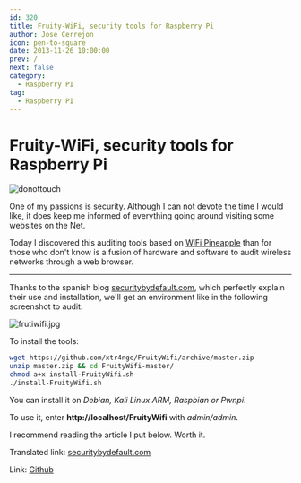 ```yaml
---
id: 320
title: Fruity-WiFi, security tools for Raspberry Pi
author: Jose Cerrejon
icon: pen-to-square
date: 2013-11-26 10:00:00
prev: /
next: false
category:
  - Raspberry PI
tag:
  - Raspberry PI
---
```


# Fruity-WiFi, security tools for Raspberry Pi

![donottouch](/images/donottouch.jpg)

One of my passions is security. Although I can not devote the time I would like, it does keep me informed of everything going around visiting some websites on the Net.

Today I discovered this auditing tools based on [WiFi Pineapple](https://wifipineapple.com) than for those who don't know is a fusion of hardware and software to audit wireless networks through a web browser.

- - -
Thanks to the spanish blog [securitybydefault.com](http://www.securitybydefault.com), which perfectly explain their use and installation, we'll get an environment like in the following screenshot to audit:

![frutiwifi.jpg](/images/2013/11/frutiwifi.jpg)

To install the tools:

```bash
wget https://github.com/xtr4nge/FruityWifi/archive/master.zip
unzip master.zip && cd FruityWifi-master/
chmod a+x install-FruityWifi.sh
./install-FruityWifi.sh
```

You can install it on *Debian, Kali Linux ARM, Raspbian or Pwnpi*.

To use it, enter **http://localhost/FruityWifi** with *admin/admin*.

I recommend reading the article I put below. Worth it.

Translated link: [securitybydefault.com](http://translate.google.com/translate?sl=es&tl=en&js=n&prev=_t&hl=es&ie=UTF-8&u=http%3A%2F%2Fwww.securitybydefault.com%2F2013%2F11%2Ffruity-wifi-como-la-wifipineapple-pero.html)

Link: [Github](https://github.com/xtr4nge/FruityWifi/) 